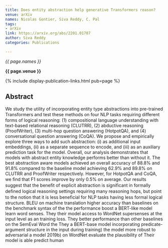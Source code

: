 ```yaml
---
title: Does entity abstraction help generative Transformers reason?
venue: arXiv
names: Nicolas Gontier, Siva Reddy, C. Pal
tags:
- arXiv
link: https://arxiv.org/abs/2201.01787
author: Siva Reddy
categories: Publications

---
```


*{{ page.names }}*

**{{ page.venue }}**

{% include display-publication-links.html pub=page %}

## Abstract

We study the utility of incorporating entity type abstractions into pre-trained Transformers and test these methods on four NLP tasks requiring diﬀerent forms of logical reasoning: (1) compositional language understanding with text-based relational reasoning (CLUTRR), (2) abductive reasoning (ProofWriter), (3) multi-hop question answering (HotpotQA), and (4) conversational question answering (CoQA). We propose and empirically explore three ways to add such abstraction: (i) as additional input embeddings, (ii) as a separate sequence to encode, and (iii) as an auxiliary prediction task for the model. Overall, our analysis demonstrates that models with abstract entity knowledge performs better than without it. The best abstraction aware models achieved an overall accuracy of 88.8% and 91.8% compared to the baseline model achieving 62.9% and 89.8% on CLUTRR and ProofWriter respectively. However, for HotpotQA and CoQA, we ﬁnd that F1 scores improve by only 0.5% on average. Our results suggest that the beneﬁt of explicit abstraction is signiﬁcant in formally deﬁned logical reasoning settings requiring many reasoning hops, but point to the notion that it is less beneﬁcial for NLP tasks having less formal logical structure. BLEU on machine translation higher accuracy than baselines on the benchmark syntax of the the performance boost a BERT-like model learn word senses. They their model access to WordNet supersenses at the input level as an training loss. They better performance than other baselines on the SemEval Word the They a BERT-base model incorporating predicate-argument structure in the input during training) the model more robust to adversarial a model 2019b) on WordNet evaluate the plausibility of Their model is able predict human